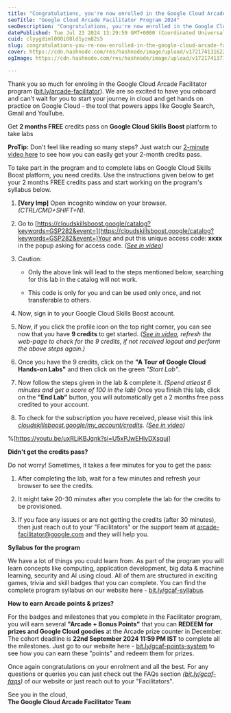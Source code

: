 ```yaml
---
title: "Congratulations, you're now enrolled in the Google Cloud Arcade Facilitator Program 2024"
seoTitle: "Google Cloud Arcade Facilitator Program 2024"
seoDescription: "Congratulations, you're now enrolled in the Google Cloud Arcade Facilitator Program 2024"
datePublished: Tue Jul 23 2024 13:29:59 GMT+0000 (Coordinated Universal Time)
cuid: clyygdiml000i08ld1yzm82s5
slug: congratulations-you-re-now-enrolled-in-the-google-cloud-arcade-facilitator-program-2024
cover: https://cdn.hashnode.com/res/hashnode/image/upload/v1721741316228/603902de-fee9-4182-9970-c006728a437c.png
ogImage: https://cdn.hashnode.com/res/hashnode/image/upload/v1721741371328/27a75b57-c5da-4c01-8035-a3612d5dfcb6.png

---
```


Thank you so much for enroling in the Google Cloud Arcade Facilitator program ([bit.ly/arcade-facilitator](http://bit.ly/arcade-facilitator)). We are so excited to have you onboard and can't wait for you to start your journey in cloud and get hands on practice on Google Cloud - the tool that powers apps like Google Search, Gmail and YouTube.

Get **2 months FREE** credits pass on **Google Cloud Skills Boost** platform to take labs

**ProTip:** Don't feel like reading so many steps? Just watch our [2-minute video here](https://youtu.be/WVdUW1wJwyI?si=lf4H5HzWaiUPZa__) to see how you can easily get your 2-month credits pass.

To take part in the program and to complete labs on Google Cloud Skills Boost platform, you need credits. Use the instructions given below to get your 2 months FREE credits pass and start working on the program's syllabus below.

1. **\[Very Imp\]** Open incognito window on your browser. *(CTRL/CMD+SHIFT+N)*.
    
2. Go to [https://cloudskillsboost.google/catalog?keywords=GSP282&event=](https://cloudskillsboost.google/catalog?keywords=GSP282&event=)Your and put this unique access code: **xxxx** in the popup asking for access code. *(*[*See in video*](https://notifications.google.com/g/p/ANiao5oi16n5LEk6WRvDlZX-uVXVp_Zu-SbEHAUgWSEq4orYVmZqxmV3B0AJM1rS1XMQZ0SIZALPtKQBZaPvqmQpXR0R50r20AeWYJkHJ-_EPFPgZbj3DRbPd3sqkoY0bohfXikgWlJEIwkyUhFgfaZ6lfvCjGiRIWnGPnxB8_zM2pFvSNax8pSNoSW2ROrtqUV8gpIzhJR1C15bF28FQ-xZBELE8ZcG_fupmRcol-fMJtTrbQ)*)*
    
3. Caution:
    
    * Only the above link will lead to the steps mentioned below, searching for this lab in the catalog will not work.
        
    * This code is only for you and can be used only once, and not transferable to others.
        
4. Now, sign in to your Google Cloud Skills Boost account.
    
5. Now, if you click the profile icon on the top right corner, you can see now that you have **9 credits** to get started. *(*[*See in video*](https://youtu.be/WVdUW1wJwyI?si=gCLN49AnAv3akZyC&t=57)*, refresh the web-page to check for the 9 credits, if not received logout and perform the above steps again.)*
    
6. Once you have the 9 credits, click on the **"A Tour of Google Cloud Hands-on Labs"** and then click on the green *"Start Lab"*.
    
7. Now follow the steps given in the lab & complete it. *(Spend atleast 6 minutes and get a score of 100 in the lab)* Once you finish this lab, click on the **"End Lab"** button, you will automatically get a 2 months free pass credited to your account.
    
8. To check for the subscription you have received, please visit this link [*cloudskillsboost.google/my\_account/credits*](https://cloudskillsboost.google/my_account/credits). *(*[*See in video*](https://youtu.be/WVdUW1wJwyI?si=eY9M1kXG9B6p7VOz&t=152)*)*
    

%[https://youtu.be/uxRLjKBJgnk?si=U5xPJwEHlyDXsguj] 

**Didn't get the credits pass?**

Do not worry! Sometimes, it takes a few minutes for you to get the pass:

1. After completing the lab, wait for a few minutes and refresh your browser to see the credits.
    
2. It might take 20-30 minutes after you complete the lab for the credits to be provisioned.
    
3. If you face any issues or are not getting the credits (after 30 minutes), then just reach out to your "Facilitators" or the support team at [arcade-facilitator@google.com](mailto:arcade-facilitator@google.com) and they will help you.
    

**Syllabus for the program**

We have a lot of things you could learn from. As part of the program you will learn concepts like computing, application development, big data & machine learning, security and AI using cloud. All of them are structured in exciting games, trivia and skill badges that you can complete. You can find the complete program syllabus on our website here - [bit.ly/gcaf-syllabus](http://bit.ly/gcaf-syllabus).

**How to earn Arcade points & prizes?**

For the badges and milestones that you complete in the Facilitator program, you will earn several **"Arcade + Bonus Points"** that you can **REDEEM for prizes and Google Cloud goodies** at the Arcade prize counter in December. The cohort deadline is **22nd September 2024 11:59 PM IST** to complete all the milestones. Just go to our website here - [bit.ly/gcaf-points-system](http://bit.ly/gcaf-points-system) to see how you can earn these "points" and redeem them for prizes.

Once again congratulations on your enrolment and all the best. For any questions or queries you can just check out the FAQs section [*(*](https://notifications.google.com/g/p/ANiao5qOkPZkJJQ4ammFvcAuHSYnJF29zKLI__jC5vmCeTKyVUusYddTbz-zy1VvzFWgivPPaJNWSyX_CS0Psjk140xJTAOCZ9Z2MxmCHfqMh7kjXqAKEWsFXzH_EB5ZCd9ydVI9jaEYB-ZGiTBPqGzBkviIP_KMNmj4VgTv9JbwXRwJ_dpBoPLpS137wK1VEFya0p2x7ZTiXC6XQ04Rw21CbWtZ8EY--zG3tPThAxG__P2ABxPLHN8E)[*bit.ly/gcaf-faqs*](http://bit.ly/gcaf-faqs)*)* of our website or just reach out to your "Facilitators".

See you in the cloud,  
**The Google Cloud Arcade Facilitator Team**